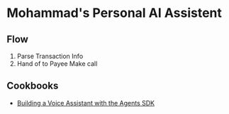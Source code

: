 # Mohammad's Personal AI Assistent

## Flow

1. Parse Transaction Info
2. Hand of to Payee
    Make call

## Cookbooks

- [Building a Voice Assistant with the Agents SDK](https://cookbook.openai.com/examples/agents_sdk/app_assistant_voice_agents)
